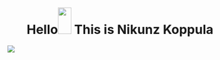 <h1 align="center">Hello<img
src="![](https://github.com/Nikunz/Nikunz/blob/main/hello-wave.gif)" width="30px"
height="60px"> This is Nikunz Koppula</h1>

![](https://github.com/Your_Repository_Name/Your_GIF_Name.gif)
